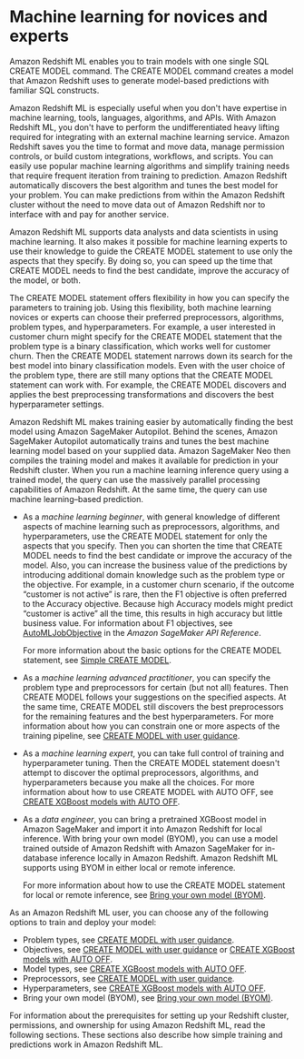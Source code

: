 # Machine learning for novices and experts<a name="novice_expert"></a>

Amazon Redshift ML enables you to train models with one single SQL CREATE MODEL command\. The CREATE MODEL command creates a model that Amazon Redshift uses to generate model\-based predictions with familiar SQL constructs\.

Amazon Redshift ML is especially useful when you don't have expertise in machine learning, tools, languages, algorithms, and APIs\. With Amazon Redshift ML, you don't have to perform the undifferentiated heavy lifting required for integrating with an external machine learning service\. Amazon Redshift saves you the time to format and move data, manage permission controls, or build custom integrations, workflows, and scripts\. You can easily use popular machine learning algorithms and simplify training needs that require frequent iteration from training to prediction\. Amazon Redshift automatically discovers the best algorithm and tunes the best model for your problem\. You can make predictions from within the Amazon Redshift cluster without the need to move data out of Amazon Redshift nor to interface with and pay for another service\.

Amazon Redshift ML supports data analysts and data scientists in using machine learning\. It also makes it possible for machine learning experts to use their knowledge to guide the CREATE MODEL statement to use only the aspects that they specify\. By doing so, you can speed up the time that CREATE MODEL needs to find the best candidate, improve the accuracy of the model, or both\. 

The CREATE MODEL statement offers flexibility in how you can specify the parameters to training job\. Using this flexibility, both machine learning novices or experts can choose their preferred preprocessors, algorithms, problem types, and hyperparameters\. For example, a user interested in customer churn might specify for the CREATE MODEL statement that the problem type is a binary classification, which works well for customer churn\. Then the CREATE MODEL statement narrows down its search for the best model into binary classification models\. Even with the user choice of the problem type, there are still many options that the CREATE MODEL statement can work with\. For example, the CREATE MODEL discovers and applies the best preprocessing transformations and discovers the best hyperparameter settings\.

Amazon Redshift ML makes training easier by automatically finding the best model using Amazon SageMaker Autopilot\. Behind the scenes, Amazon SageMaker Autopilot automatically trains and tunes the best machine learning model based on your supplied data\. Amazon SageMaker Neo then compiles the training model and makes it available for prediction in your Redshift cluster\. When you run a machine learning inference query using a trained model, the query can use the massively parallel processing capabilities of Amazon Redshift\. At the same time, the query can use machine learning–based prediction\. 
+ As a *machine learning beginner*, with general knowledge of different aspects of machine learning such as preprocessors, algorithms, and hyperparameters, use the CREATE MODEL statement for only the aspects that you specify\. Then you can shorten the time that CREATE MODEL needs to find the best candidate or improve the accuracy of the model\. Also, you can increase the business value of the predictions by introducing additional domain knowledge such as the problem type or the objective\. For example, in a customer churn scenario, if the outcome “customer is not active” is rare, then the F1 objective is often preferred to the Accuracy objective\. Because high Accuracy models might predict “customer is active” all the time, this results in high accuracy but little business value\. For information about F1 objectives, see [AutoMLJobObjective](https://docs.aws.amazon.com/sagemaker/latest/APIReference/API_AutoMLJobObjective.html) in the *Amazon SageMaker API Reference*\.

  For more information about the basic options for the CREATE MODEL statement, see [Simple CREATE MODEL](r_CREATE_MODEL.md#r_simple_create_model)\.
+ As a *machine learning advanced practitioner*, you can specify the problem type and preprocessors for certain \(but not all\) features\. Then CREATE MODEL follows your suggestions on the specified aspects\. At the same time, CREATE MODEL still discovers the best preprocessors for the remaining features and the best hyperparameters\. For more information about how you can constrain one or more aspects of the training pipeline, see [CREATE MODEL with user guidance](r_CREATE_MODEL.md#r_user_guidance_create_model)\.
+ As a *machine learning expert*, you can take full control of training and hyperparameter tuning\. Then the CREATE MODEL statement doesn't attempt to discover the optimal preprocessors, algorithms, and hyperparameters because you make all the choices\. For more information about how to use CREATE MODEL with AUTO OFF, see [CREATE XGBoost models with AUTO OFF](r_CREATE_MODEL.md#r_auto_off_create_model)\.
+ As a *data engineer*, you can bring a pretrained XGBoost model in Amazon SageMaker and import it into Amazon Redshift for local inference\. With bring your own model \(BYOM\), you can use a model trained outside of Amazon Redshift with Amazon SageMaker for in\-database inference locally in Amazon Redshift\. Amazon Redshift ML supports using BYOM in either local or remote inference\.

  For more information about how to use the CREATE MODEL statement for local or remote inference, see [Bring your own model \(BYOM\)](r_CREATE_MODEL.md#r_byom_create_model)\. 

As an Amazon Redshift ML user, you can choose any of the following options to train and deploy your model:
+ Problem types, see [CREATE MODEL with user guidance](r_CREATE_MODEL.md#r_user_guidance_create_model)\.
+ Objectives, see [CREATE MODEL with user guidance](r_CREATE_MODEL.md#r_user_guidance_create_model) or [CREATE XGBoost models with AUTO OFF](r_CREATE_MODEL.md#r_auto_off_create_model)\.
+ Model types, see [CREATE XGBoost models with AUTO OFF](r_CREATE_MODEL.md#r_auto_off_create_model)\.
+ Preprocessors, see [CREATE MODEL with user guidance](r_CREATE_MODEL.md#r_user_guidance_create_model)\.
+ Hyperparameters, see [CREATE XGBoost models with AUTO OFF](r_CREATE_MODEL.md#r_auto_off_create_model)\.
+ Bring your own model \(BYOM\), see [Bring your own model \(BYOM\)](r_CREATE_MODEL.md#r_byom_create_model)\.

For information about the prerequisites for setting up your Redshift cluster, permissions, and ownership for using Amazon Redshift ML, read the following sections\. These sections also describe how simple training and predictions work in Amazon Redshift ML\.